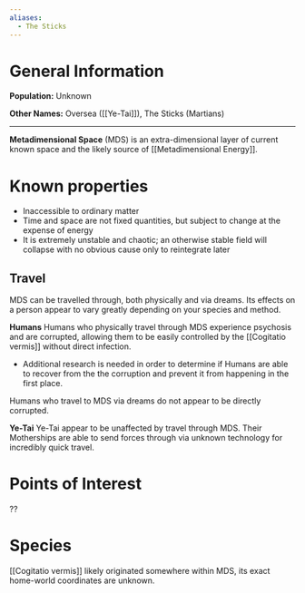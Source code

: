 ```yaml
---
aliases:
  - The Sticks
---
```

# General Information
**Population:** Unknown

**Other Names:** Oversea ([[Ye-Tai]]), The Sticks (Martians)

---
**Metadimensional Space** (MDS) is an extra-dimensional layer of current known space and the likely source of [[Metadimensional Energy]].

# Known properties
- Inaccessible to ordinary matter
- Time and space are not fixed quantities, but subject to change at the expense of energy
- It is extremely unstable and chaotic; an otherwise stable field will collapse with no obvious cause only to reintegrate later

## Travel
MDS can be travelled through, both physically and via dreams. Its effects on a person appear to vary greatly depending on your species and method.

**Humans**
Humans who physically travel through MDS experience psychosis and are corrupted, allowing them to be easily controlled by the [[Cogitatio vermis]] without direct infection. 
- Additional research is needed in order to determine if Humans are able to recover from the the corruption and prevent it from happening in the first place. 

Humans who travel to MDS via dreams do not appear to be directly corrupted.

**Ye-Tai**
Ye-Tai appear to be unaffected by travel through MDS. Their Motherships are able to send forces through via unknown technology for incredibly quick travel.

# Points of Interest
??

# Species
[[Cogitatio vermis]] likely originated somewhere within MDS, its exact home-world coordinates are unknown.
